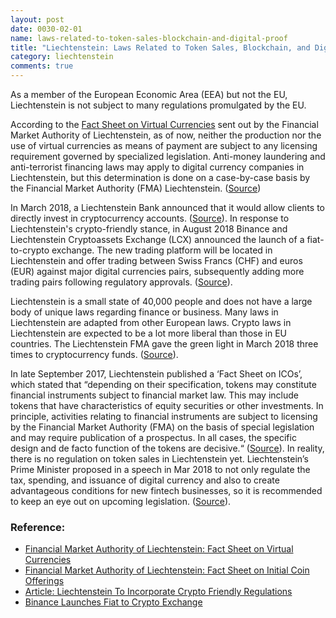 ```yaml
---
layout: post
date: 0030-02-01
name: laws-related-to-token-sales-blockchain-and-digital-proof
title: "Liechtenstein: Laws Related to Token Sales, Blockchain, and Digital Proof"
category: liechtenstein
comments: true
---
```

As a member of the European Economic Area (EEA) but not the EU, Liechtenstein is not subject to many regulations promulgated by the EU.

According to the [Fact Sheet on Virtual Currencies](https://www.fma-li.li/files/fma/fma-fact-sheet-virtual-currencies.pdf) sent out by the Financial Market Authority of Liechtenstein, as of now, neither the production nor the use of virtual currencies as means of payment are subject to any licensing requirement governed by specialized legislation. Anti-money laundering and anti-terrorist financing laws may apply to digital currency companies in Liechtenstein, but this determination is done on a case-by-case basis by the Financial Market Authority (FMA) Liechtenstein. ([Source](https://www.fma-li.li/files/fma/fma-fact-sheet-virtual-currencies.pdf))

In March 2018, a Liechtenstein Bank announced that it would allow clients to directly invest in cryptocurrency accounts. ([Source](https://the-blockchain-journal.com/2018/03/03/a-liechtenstein-bank-allows-clients-to-directly-invest-in-cryptocurrency/)). In response to Liechtenstein's crypto-friendly stance, in August 2018 Binance and Liechtenstein Cryptoassets Exchange (LCX) announced the launch of a fiat-to-crypto exchange. The new trading platform will be located in Liechtenstein and offer trading between Swiss Francs (CHF) and euros (EUR) against major digital currencies pairs, subsequently adding more trading pairs following regulatory approvals. ([Source](https://cointelegraph.com/news/binance-lcx-launches-fiat-to-crypto-exchange-in-liechtenstein)).

Liechtenstein is a small state of 40,000 people and does not have a large body of unique laws regarding finance or business. Many laws in Liechtenstein are adapted from other European laws. Crypto laws in Liechtenstein are expected to be a lot more liberal than those in EU countries. The Liechtenstein FMA gave the green light in March 2018 three times to cryptocurrency funds. ([Source](https://www.liechtenstein.li/en/news-detail/article/liechtenstein-gives-green-light-to-crypto-funds/)).


In late September 2017, Liechtenstein published a ‘Fact Sheet on ICOs’, which stated that “depending on their specification, tokens may constitute financial instruments subject to financial market law. This may include tokens that have characteristics of equity securities or other investments. In principle, activities relating to financial instruments are subject to licensing by the Financial Market Authority (FMA) on the basis of special legislation and may require publication of a prospectus. In all cases, the specific design and de facto function of the tokens are decisive.“ ([Source](https://www.fma-li.li/files/fma/fma-factsheet-ico.pdf)). In reality, there is no regulation on token sales in Liechtenstein yet. Liechtenstein’s Prime Minister proposed in a speech in Mar 2018 to not only regulate the tax, spending, and issuance of digital currency and also to create advantageous conditions for new fintech businesses, so it is recommended to keep an eye out on upcoming legislation.  ([Source](https://coinidol.com/liechtenstein-to-incorporate-crypto-friendly-regulations/)).


### Reference:
* [Financial Market Authority of Liechtenstein: Fact Sheet on Virtual Currencies](https://www.fma-li.li/files/fma/fma-fact-sheet-virtual-currencies.pdf)
* [Financial Market Authority of Liechtenstein: Fact Sheet on Initial Coin Offerings](https://www.fma-li.li/files/fma/fma-factsheet-ico.pdf)
* [Article: Liechtenstein To Incorporate Crypto Friendly Regulations](https://coinidol.com/liechtenstein-to-incorporate-crypto-friendly-regulations/)
* [Binance Launches Fiat to Crypto Exchange](https://cointelegraph.com/news/binance-lcx-launches-fiat-to-crypto-exchange-in-liechtenstein)
